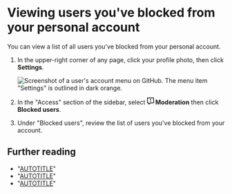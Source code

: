# Viewing users you've blocked from your personal account

You can view a list of all users you've blocked from your personal account.

1. In the upper-right corner of any page, click your profile photo, then click **Settings**.

    ![Screenshot of a user's account menu on GitHub. The menu item "Settings" is outlined in dark orange.](/assets/images/help/settings/userbar-account-settings.png)

1. In the "Access" section of the sidebar, select **<svg version="1.1" width="16" height="16" viewBox="0 0 16 16" class="octicon octicon-report" aria-hidden="true"><path d="M0 1.75C0 .784.784 0 1.75 0h12.5C15.216 0 16 .784 16 1.75v9.5A1.75 1.75 0 0 1 14.25 13H8.06l-2.573 2.573A1.458 1.458 0 0 1 3 14.543V13H1.75A1.75 1.75 0 0 1 0 11.25Zm1.75-.25a.25.25 0 0 0-.25.25v9.5c0 .138.112.25.25.25h2a.75.75 0 0 1 .75.75v2.19l2.72-2.72a.749.749 0 0 1 .53-.22h6.5a.25.25 0 0 0 .25-.25v-9.5a.25.25 0 0 0-.25-.25Zm7 2.25v2.5a.75.75 0 0 1-1.5 0v-2.5a.75.75 0 0 1 1.5 0ZM9 9a1 1 0 1 1-2 0 1 1 0 0 1 2 0Z"></path></svg> Moderation** then click **Blocked users**.
1. Under "Blocked users", review the list of users you've blocked from your account.

## Further reading

- "[AUTOTITLE](/communities/maintaining-your-safety-on-github/blocking-a-user-from-your-personal-account)"
- "[AUTOTITLE](/communities/maintaining-your-safety-on-github/unblocking-a-user-from-your-personal-account)"
- "[AUTOTITLE](/communities/maintaining-your-safety-on-github/viewing-users-who-are-blocked-from-your-organization)"
